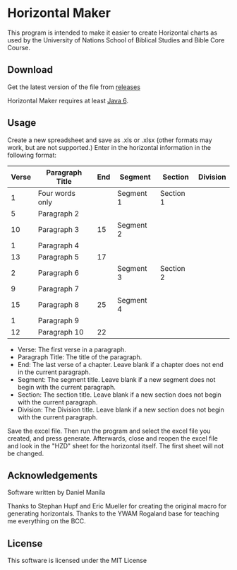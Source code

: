 # Horizontal Maker

This program is intended to make it easier to create Horizontal charts as used
by the University of Nations School of Biblical Studies and Bible Core Course.

## Download

Get the latest version of the file from
[releases](https://github.com/DonyorM/Horizontal-Maker/releases)

Horizontal Maker requires at least [Java 6](https://java.com/en/download/).

## Usage

Create a new spreadsheet and save as .xls or .xlsx (other formats may work, but
are not supported.) Enter in the horizontal information in the following format:

| Verse | Paragraph Title | End | Segment   | Section   | Division |
|-------|-----------------|-----|-----------|-----------|----------|
|     1 | Four words only |     | Segment 1 | Section 1 |          |
|     5 | Paragraph 2     |     |           |           |          |
|    10 | Paragraph 3     |  15 | Segment 2 |           |          |
|     1 | Paragraph 4     |     |           |           |          |
|    13 | Paragraph 5     |  17 |           |           |          |
|     2 | Paragraph 6     |     | Segment 3 | Section 2 |          |
|     9 | Paragraph 7     |     |           |           |          |
|    15 | Paragraph 8     |  25 | Segment 4 |           |          |
|     1 | Paragraph 9     |     |           |           |          |
|    12 | Paragraph 10    |  22 |           |           |          |

- Verse: The first verse in a paragraph.
- Paragraph Title: The title of the paragraph.
- End: The last verse of a chapter. Leave blank if a chapter does not end in the
  current paragraph.
- Segment: The segment title. Leave blank if a new segment does not begin with
  the current paragraph.
- Section: The section title. Leave blank if a new section does not begin with
  the current paragraph.
- Division: The Division title. Leave blank if a new section does not begin
  with the current paragraph.
  
Save the excel file. Then run the program and select the excel file you created, and press generate.
Afterwards, close and reopen the excel file and look in the "HZD" sheet for the
horizontal itself. The first sheet will not be changed.
  
## Acknowledgements

Software written by Daniel Manila

Thanks to Stephan Hupf and Eric Mueller for creating the original macro for
generating horizontals.
Thanks to the YWAM Rogaland base for teaching me everything on the BCC.

## License

This software is licensed under the MIT License
